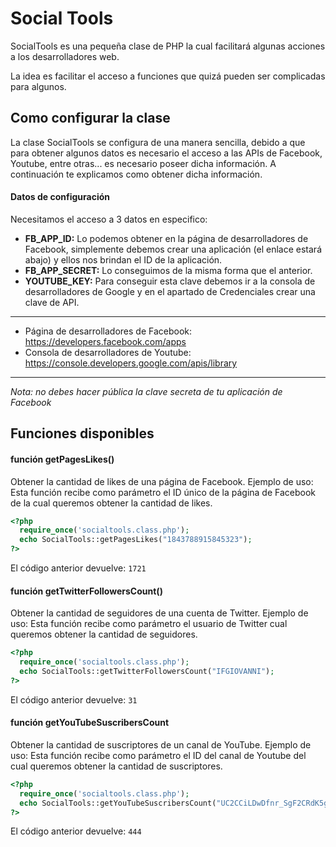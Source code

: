 # Social Tools
SocialTools es una pequeña clase de PHP la cual facilitará algunas acciones a los desarrolladores web.

La idea es facilitar el acceso a funciones que quizá pueden ser complicadas para algunos.

## Como configurar la clase
La clase SocialTools se configura de una manera sencilla, debido a que para obtener algunos datos es necesario el acceso a las APIs de Facebook, Youtube, entre otras... es necesario poseer dicha información. A continuación te explicamos como obtener dicha información.

#### Datos de configuración
Necesitamos el acceso a 3 datos en especifico:

- **FB_APP_ID:** Lo podemos obtener en la página de desarrolladores de Facebook, simplemente debemos crear una aplicación (el enlace estará abajo) y ellos nos brindan el ID de la aplicación.
- **FB_APP_SECRET:** Lo conseguimos de la misma forma que el anterior.
- **YOUTUBE_KEY:** Para conseguir esta clave debemos ir a la consola de desarrolladores de Google y en el apartado de Credenciales crear una clave de API.
----------------
- Página de desarrolladores de Facebook: https://developers.facebook.com/apps
- Consola de desarrolladores de Youtube: https://console.developers.google.com/apis/library
----------------
*Nota: no debes hacer pública la clave secreta de tu aplicación de Facebook*

## Funciones disponibles
#### función getPagesLikes()
Obtener la cantidad de likes de una página de Facebook.
Ejemplo de uso: Esta función recibe como parámetro el ID único de la página de Facebook de la cual queremos obtener la cantidad de likes.

```php
<?php
  require_once('socialtools.class.php');
  echo SocialTools::getPagesLikes("1843788915845323");
?>
```
El código anterior devuelve:  `1721`

#### función getTwitterFollowersCount()
Obtener la cantidad de seguidores de una cuenta de Twitter.
Ejemplo de uso: Esta función recibe como parámetro el usuario de Twitter cual queremos obtener la cantidad de seguidores.

```php
<?php
  require_once('socialtools.class.php');
  echo SocialTools::getTwitterFollowersCount("IFGIOVANNI");
?>
```
El código anterior devuelve:  `31`

#### función getYouTubeSuscribersCount
Obtener la cantidad de suscriptores de un canal de YouTube.
Ejemplo de uso: Esta función recibe como parámetro el ID del canal de Youtube del cual queremos obtener la cantidad de suscriptores.

```php
<?php
  require_once('socialtools.class.php');
  echo SocialTools::getYouTubeSuscribersCount("UC2CCiLDwDfnr_SgF2CRdK5g");
?>
```
El código anterior devuelve:  `444`
